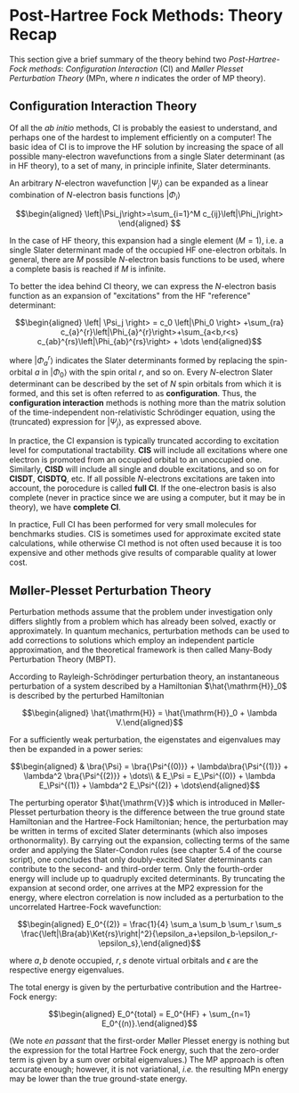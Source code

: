 # Post-Hartree Fock Methods: Theory Recap
This section give a brief summary of the theory behind two *Post-Hartree-Fock methods*: *Configuration
Interaction* (CI) and *Møller Plesset Perturbation Theory* (MPn, where $n$ indicates the order of MP theory).

## Configuration Interaction Theory
Of all the *ab initio* methods, CI is probably the easiest to understand, and perhaps one of the
hardest to implement efficiently on a computer! The basic idea of CI is to improve the HF solution by increasing the space 
of all possible many-electron wavefunctions from a single Slater determinant (as in HF theory), to a set of many, in principle infinite, Slater determinants.

An arbitrary $N$-electron wavefunction $\left|\Psi_j\right>$ can be expanded as a linear combination of $N$-electron basis functions $\left|\Phi_i\right>$

$$\begin{aligned}
\left|\Psi_j\right>=\sum_{i=1}^M c_{ij}\left|\Phi_j\right>
\end{aligned}
$$

In the case of HF theory, this expansion had a single element ($M=1$), i.e. a single Slater determinant made of the occupied HF one-electron orbitals.
In general, there are $M$ possible $N$-electron basis functions to be used, where a complete basis is reached if $M$ is infinite.

To better the idea behind CI theory, we can express the $N$-electron basis function as an expansion of "excitations" from the HF "reference" determinant:



$$\begin{aligned}
\left| \Psi_j \right> = c_0 \left|\Phi_0 \right> +\sum_{ra} c_{a}^{r}\left|\Phi_{a}^{r}\right>+\sum_{a<b,r<s} c_{ab}^{rs}\left|\Phi_{ab}^{rs}\right> + \dots
\end{aligned}$$

where $\left|\Phi_{a}^{r}\right>$ indicates the Slater determinants formed by replacing the spin-orbital $a$ in $\left|\Phi_0\right>$ with the spin orital $r$, and so on. Every $N$-electron Slater determinant can be described by the set of $N$ spin orbitals from which it is formed, and this set is often referred to as **configuration**. Thus, the **configuration interaction** methods is nothing more than the matrix solution of the time-independent non-relativistic Schrödinger equation, using the (truncated) expression for $\left|\Psi_j\right>$, as expressed above.

In practice, the CI expansion is typically truncated according to excitation level for computational tractability. **CIS** will include all excitations where one electron is promoted from an occupied orbital to an unoccupied one. Similarly, **CISD** will include all single and double excitations, and so on for **CISDT**, **CISDTQ**, etc. If all possible $N$-electrons excitations are taken into account, the porocedure is called **full CI**. If the one-electron basis is also complete (never in practice since we are using a computer, but it may be in theory), we have **complete CI**.

In practice, Full CI has been performed for very small molecules for benchmarks studies. CIS is sometimes used for approximate excited state calculations, while otherwise CI method is not often used because it is too expensive  and other methods give results of comparable quality at lower cost.



## Møller-Plesset Perturbation Theory
Perturbation methods assume that the problem under investigation only differs slightly from a problem which has already been solved, exactly or approximately.
In quantum mechanics, perturbation methods can be used to add corrections to solutions which employ an independent particle approximation, and the theoretical framework is then called Many-Body Perturbation Theory (MBPT).

According to Rayleigh-Schrödinger perturbation theory, an instantaneous
perturbation of a system described by a Hamiltonian $\hat{\mathrm{H}}_0$
is described by the perturbed Hamiltonian 

$$\begin{aligned}
\hat{\mathrm{H}} = \hat{\mathrm{H}}_0 + \lambda V.\end{aligned}$$

 For a
sufficiently weak perturbation, the eigenstates and eigenvalues may then
be expanded in a power series: 

$$\begin{aligned}
& \bra{\Psi} = \bra{\Psi^{(0)}} + \lambda\bra{\Psi^{(1)}} + \lambda^2 \bra{\Psi^{(2)}} + \dots\\
 & E_\Psi = E_\Psi^{(0)} + \lambda E_\Psi^{(1)} + \lambda^2 E_\Psi^{(2)} + \dots\end{aligned}$$


The perturbing operator $\hat{\mathrm{V}}$ which is introduced in
Møller-Plesset perturbation theory is the difference between the true
ground state Hamiltonian and the Hartree-Fock Hamiltonian; hence, the
perturbation may be written in terms of excited Slater determinants
(which also imposes orthonormality). By carrying out the expansion,
collecting terms of the same order and applying the Slater-Condon rules
(see chapter 5.4 of the course script), one concludes that only
doubly-excited Slater determinants can contribute to the second- and
third-order term. Only the fourth-order energy will include up to
quadruply excited determinants. By truncating the expansion at second
order, one arrives at the MP2 expression for the energy, where electron
correlation is now included as a perturbation to the uncorrelated
Hartree-Fock wavefunction: 

$$\begin{aligned}
E_0^{(2)} = \frac{1}{4} \sum_a \sum_b \sum_r \sum_s \frac{\left|\Bra{ab}\Ket{rs}\right|^2}{\epsilon_a+\epsilon_b-\epsilon_r-\epsilon_s},\end{aligned}$$


where $a,b$ denote occupied, $r,s$ denote virtual orbitals and
$\epsilon$ are the respective energy eigenvalues. 

The total energy is
given by the perturbative contribution and the Hartree-Fock energy:

$$\begin{aligned}
E_0^{total} = E_0^{HF} + \sum_{n=1} E_0^{(n)}.\end{aligned}$$

 (We note
*en passant* that the first-order Møller Plesset energy is nothing but
the expression for the total Hartree Fock energy, such that the
zero-order term is given by a sum over orbital eigenvalues.) The MP
approach is often accurate enough; however, it is not variational,
*i.e.* the resulting MPn energy may be lower than the true ground-state
energy.